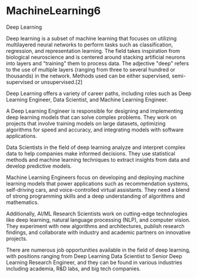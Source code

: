 # MachineLearning6
Deep Learning

Deep learning is a subset of machine learning that focuses on utilizing multilayered neural networks to perform tasks such as classification, regression, and representation learning. The field takes inspiration from biological neuroscience and is centered around stacking artificial neurons into layers and "training" them to process data. The adjective "deep" refers to the use of multiple layers (ranging from three to several hundred or thousands) in the network. Methods used can be either supervised, semi-supervised or unsupervised.[2]

Deep Learning offers a variety of career paths, including roles such as Deep Learning Engineer, Data Scientist, and Machine Learning Engineer. 

A Deep Learning Engineer is responsible for designing and implementing deep learning models that can solve complex problems. They work on projects that involve training models on large datasets, optimizing algorithms for speed and accuracy, and integrating models with software applications.

Data Scientists in the field of deep learning analyze and interpret complex data to help companies make informed decisions. They use statistical methods and machine learning techniques to extract insights from data and develop predictive models.

Machine Learning Engineers focus on developing and deploying machine learning models that power applications such as recommendation systems, self-driving cars, and voice-controlled virtual assistants. They need a blend of strong programming skills and a deep understanding of algorithms and mathematics.

Additionally, AI/ML Research Scientists work on cutting-edge technologies like deep learning, natural language processing (NLP), and computer vision. They experiment with new algorithms and architectures, publish research findings, and collaborate with industry and academic partners on innovative projects.

There are numerous job opportunities available in the field of deep learning, with positions ranging from Deep Learning Data Scientist to Senior Deep Learning Research Engineer, and they can be found in various industries including academia, R&D labs, and big tech companies.
